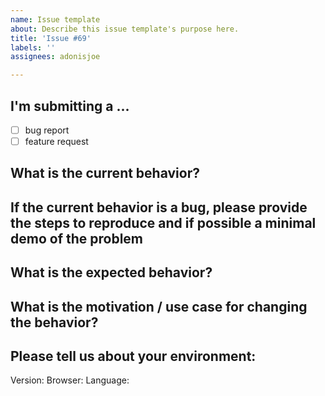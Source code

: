 ```yaml
---
name: Issue template
about: Describe this issue template's purpose here.
title: 'Issue #69'
labels: ''
assignees: adonisjoe

---
```


## I'm submitting a ...
- [ ] bug report
- [ ] feature request

## What is the current behavior?

## If the current behavior is a bug, please provide the steps to reproduce and if possible a minimal demo of the problem

## What is the expected behavior?

## What is the motivation / use case for changing the behavior?

## Please tell us about your environment:
Version:
Browser:
Language:
